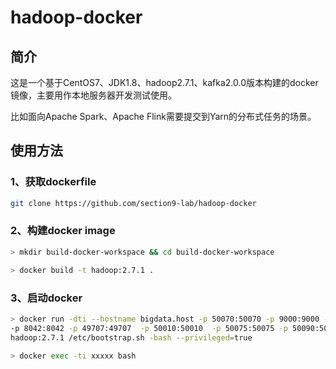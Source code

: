 # hadoop-docker

## 简介
这是一个基于CentOS7、JDK1.8、hadoop2.7.1、kafka2.0.0版本构建的docker镜像，主要用作本地服务器开发测试使用。

比如面向Apache Spark、Apache Flink需要提交到Yarn的分布式任务的场景。


## 使用方法

### 1、获取dockerfile
```sh
git clone https://github.com/section9-lab/hadoop-docker
```
### 2、构建docker image
```sh
> mkdir build-docker-workspace && cd build-docker-workspace

> docker build -t hadoop:2.7.1 .
```
### 3、启动docker
```sh
> docker run -dti --hostname bigdata.host -p 50070:50070 -p 9000:9000 -p 8088:8088 -p 8040:8040 \
-p 8042:8042 -p 49707:49707  -p 50010:50010  -p 50075:50075 -p 50090:50090 -p 2181:2181 -p 9092:9092 \
hadoop:2.7.1 /etc/bootstrap.sh -bash --privileged=true

> docker exec -ti xxxxx bash
```
